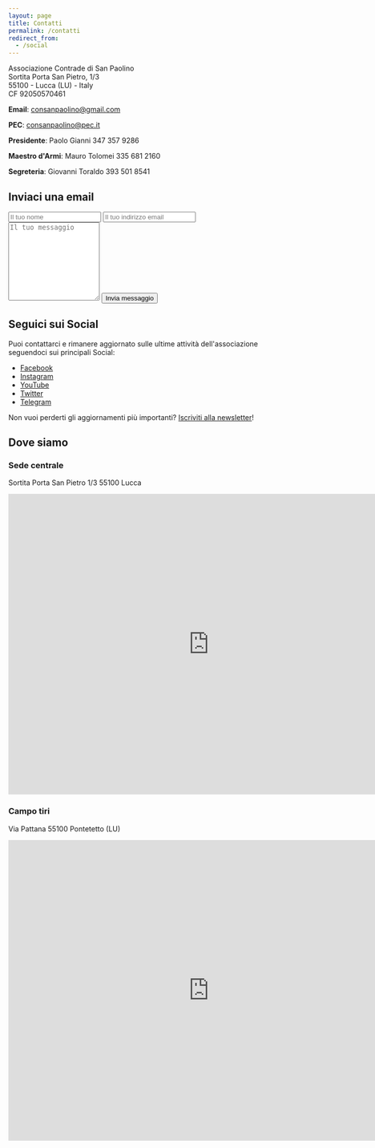 ```yaml
---
layout: page
title: Contatti
permalink: /contatti
redirect_from:
  - /social
---
```


Associazione Contrade di San Paolino<br/>
Sortita Porta San Pietro, 1/3<br/>
55100 - Lucca (LU) - Italy<br/>
CF 92050570461<br/>

**Email**: consanpaolino@gmail.com

**PEC**: consanpaolino@pec.it

**Presidente**: Paolo Gianni 347 357 9286

**Maestro d'Armi**: Mauro Tolomei 335 681 2160

**Segreteria**: Giovanni Toraldo 393 501 8541

## Inviaci una email

<form class="wj-contact" action="https://formspree.io/{{site.author.email}}" method="POST">
    <input type="text" name="name" placeholder="Il tuo nome">
    <input type="email" name="_replyto" placeholder="Il tuo indirizzo email">
    <textarea type="text" name="content" rows="10" placeholder="Il tuo messaggio"></textarea>
    <input type="hidden" name="_subject" value="Richiesta contatto sito">
    <input type="text" name="_gotcha" style="display:none">
    <input type="hidden" name="_language" value="it" />
    <input type="submit" value="Invia messaggio">
</form>

## Seguici sui Social

Puoi contattarci e rimanere aggiornato sulle ultime attività dell'associazione
seguendoci sui principali Social:

* [Facebook](https://fb.com/consanpaolino)
* [Instagram](https://instagram.com/consanpaolino)
* [YouTube](https://www.youtube.com/channel/UC8fqZye7eBrSWTbd5dzyUCg)
* [Twitter](https://twitter.com/consanpaolino)
* [Telegram](https://t.me/consanpaolino)

Non vuoi perderti gli aggiornamenti più importanti? [Iscriviti alla newsletter](/newsletter)!

## Dove siamo

### Sede centrale

Sortita Porta San Pietro 1/3
55100 Lucca

<iframe src="https://www.google.com/maps/embed?pb=!1m14!1m8!1m3!1d179.8636699780067!2d10.5029527!3d43.8388566!3m2!1i1024!2i768!4f13.1!3m3!1m2!1s0x0%3A0x35ef9ae3599267f3!2sContrade+San+Paolino!5e0!3m2!1sit!2sit!4v1523474038822" width="800" height="600" frameborder="0" style="border:0" allowfullscreen></iframe>


### Campo tiri

Via Pattana
55100 Pontetetto (LU)

<iframe src="https://www.google.com/maps/embed?pb=!1m18!1m12!1m3!1d2878.550566010121!2d10.489833051401243!3d43.823680979013346!2m3!1f0!2f0!3f0!3m2!1i1024!2i768!4f13.1!3m3!1m2!1s0x12d5846710b16863%3A0x6a91578e7bf2b71a!2sCampo+Tiri+della+Repubblica+di+Lucca!5e0!3m2!1sit!2sit!4v1523474284968" width="800" height="600" frameborder="0" style="border:0" allowfullscreen></iframe>
